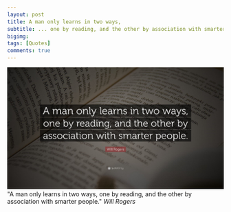 ```yaml
---
layout: post
title: A man only learns in two ways,
subtitle: ... one by reading, and the other by association with smarter people.
bigimg:
tags: [Quotes]
comments: true
---
```


![quote](/img/quote.jpg)
"A man only learns in two ways, one by reading, and the other by association with smarter people."
_*Will Rogers*_

